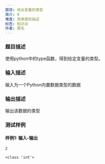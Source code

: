 ```yaml
---
题目: 给出变量的类型
简介: 0
难度: 简单题目描述
标签: 知识点
作者: 匿名
---
```


### 题目描述

使用python中的type函数，得到给定变量的类型。

### 输入描述

输入为一个Python内置数据类型的数据

### 输出描述

输出该数据的类型

### 测试样例

#### 样例1: 输入-输出

```
2
```

```
<class 'int'>
```

